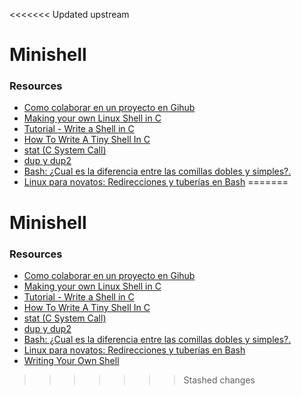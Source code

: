 <<<<<<< Updated upstream
# Minishell

### Resources
* [Como colaborar en un proyecto en Gihub](https://gist.github.com/BCasal/026e4c7f5c71418485c1)
* [Making your own Linux Shell in C](https://www.geeksforgeeks.org/making-linux-shell-c/)
* [Tutorial - Write a Shell in C](https://brennan.io/2015/01/16/write-a-shell-in-c/)
* [How To Write A Tiny Shell In C](https://danrl.com/blog/2018/how-to-write-a-tiny-shell-in-c/)
* [stat (C System Call) ](http://codewiki.wikidot.com/c:system-calls:stat)
* [dup y dup2](https://baulderasec.wordpress.com/programacion/programacion-con-linux/3-trabajando-con-los-archivos/acceso-de-bajo-nivel-a-archivos/dup-y-dup2/)
* [Bash: ¿Cual es la diferencia entre las comillas dobles y simples?.](https://logico.ar/blog/2018/12/19/bash-cual-es-la-diferencia-entre-las-comillas-dobles-y-simples)
* [Linux para novatos: Redirecciones y tuberías en Bash](https://hipertextual.com/archivo/2014/07/redirecciones-y-tuberias-bash/)
=======
# Minishell

### Resources
* [Como colaborar en un proyecto en Gihub](https://gist.github.com/BCasal/026e4c7f5c71418485c1)
* [Making your own Linux Shell in C](https://www.geeksforgeeks.org/making-linux-shell-c/)
* [Tutorial - Write a Shell in C](https://brennan.io/2015/01/16/write-a-shell-in-c/)
* [How To Write A Tiny Shell In C](https://danrl.com/blog/2018/how-to-write-a-tiny-shell-in-c/)
* [stat (C System Call) ](http://codewiki.wikidot.com/c:system-calls:stat)
* [dup y dup2](https://baulderasec.wordpress.com/programacion/programacion-con-linux/3-trabajando-con-los-archivos/acceso-de-bajo-nivel-a-archivos/dup-y-dup2/)
* [Bash: ¿Cual es la diferencia entre las comillas dobles y simples?.](https://logico.ar/blog/2018/12/19/bash-cual-es-la-diferencia-entre-las-comillas-dobles-y-simples)
* [Linux para novatos: Redirecciones y tuberías en Bash](https://hipertextual.com/archivo/2014/07/redirecciones-y-tuberias-bash/)
* [Writing Your Own Shell](https://linuxgazette.net/111/ramankutty.html)
>>>>>>> Stashed changes

